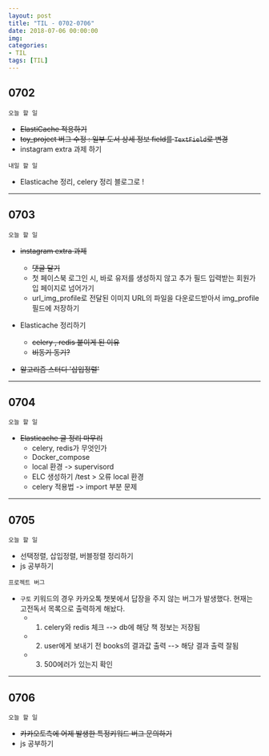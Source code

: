 ```yaml
---
layout: post
title: "TIL - 0702-0706"
date: 2018-07-06 00:00:00
img:
categories:
- TIL
tags: [TIL]
---
```


## 0702
`오늘 할 일`
- <s>ElastiCache 적용하기</s>
- <s>toy_project 버그 수정 : 일부 도서 상세 정보 field를 `TextField`로 변경 </s>
- instagram extra 과제 하기

`내일 할 일`
- Elasticache 정리, celery 정리 블로그로 !

-------

## 0703
`오늘 할 일`
- <s>instagram extra 과제</s>
    - <s>댓글 달기</s>
    - 첫 페이스북 로그인 시, 바로 유저를 생성하지 않고 추가 필드 입력받는 회원가입 페이지로 넘어가기
    - url_img_profile로 전달된 이미지 URL의 파일을 다운로드받아서 img_profile필드에 저장하기

- Elasticache 정리하기
    - <s>celery , redis 붙이게 된 이유</s>
    - <s>비동기 동기?</s>

- <s>알고리즘 스터디 '삽입정렬'</s>

---

## 0704
`오늘 할 일`
- <s>Elasticache 글 정리 마무리</s>
    - celery, redis가 무엇인가
    - Docker_compose
    - local 환경 -> supervisord
    - ELC 생성하기 /test > 오류 local 환경
    - celery 적용법 -> import 부분 문제


---

## 0705
`오늘 할 일`
- 선택정렬, 삽입정렬, 버블정렬 정리하기
- js 공부하기

`프로젝트 버그`
- `구토` 키워드의 경우 카카오톡 챗봇에서 답장을 주지 않는 버그가 발생했다. 현재는 고전독서 목록으로 출력하게 해놨다.
    - 1. celery와 redis 체크 --> db에 해당 책 정보는 저장됨
    - 2. user에게 보내기 전 books의 결과값 출력 --> 해당 결과 출력 잘됨
    - 3. 500에러가 있는지 확인


---

## 0706
`오늘 할 일`
- <s>카카오토측에 어제 발생한 특정키워드 버그 문의하기</s>
- js 공부하기
